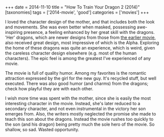 +++
date = 2014-11-10
title = "How To Train Your Dragon 2 (2014)"
[taxonomies]
tags = ['2014-movie', 'good']
categories = ['movies']
+++

I loved the character design of the mother, and that includes both the
look and movements. She was even better when masked, possessing
awe-inspiring presence, a feeling enhanced by her great skill with the
dragons. 'Her' dragons, which are newer designs from those from [the
earlier movie], also received great design, most impressive of which is
the Alpha. Exploring the home of these dragons was quite an experience,
which is weird, given the careless character design elsewhere (e.g. most
of the human characters). The epic feel is among the greatest I've
experienced of any movie.

The movie is full of quality humor. Among my favorites is the romantic
attraction expressed by the girl for the new guy. It's recycled stuff,
but well executed. There was also good humor (and charms) from the
dragons; check how playful they are with each other.

I wish more time was spent with the mother, since she is easily the most
interesting character in the movie. Instead, she's later reduced to a
secondary character, and not even instrumental in the victory her son
emerges from. Also, the writers mostly neglected the promise she made to
teach this son about the dragons. Instead the movie rushes too quickly
to the son (and his dragon) being pretty much the sole hero of the
movie. So shallow, so sad. Wasted opportunity.

  [the earlier movie]: http://tshepang.net/how-to-train-your-dragon-2010
